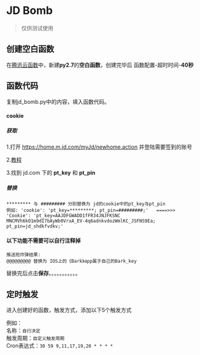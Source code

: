 # JD Bomb
> 仅供测试使用

## 创建空白函数

在[腾讯云函数](https://console.cloud.tencent.com/scf/index/1)中，新建**py2.7**的**空白函数**，创建完毕后 函数配置-超时时间-**40秒**

## 函数代码
复制jd_bomb.py中的内容，填入函数代码。

#### cookie
##### 获取
1.打开 https://home.m.jd.com/myJd/newhome.action 并登陆需要签到的账号

2.[教程](http://www.cnplugins.com/tool/check-cookie.html) 

3.找到 jd.com 下的 **pt_key** 和 **pt_pin** 

##### 替换
```
********* 与 ######### 分别替换为 jd的cookie中的pt_key与pt_pin
例如: 'cookie': 'pt_key=*********; pt_pin=#########;'   ====>>>  'Cookie': 'pt_key=AAJDFGWADD1fFR34JNJFKSNC MNCMVh6kO1m9dI7bAyWb0VrxA_EV-4q6adnkvdozWmlKC_JSFNS9Ea; pt_pin=jd_shdkfvdkv;' 
```

#### 以下功能不需要可以自行注释掉  
```
推送抢炸弹结果:  
@@@@@@@@@ 替换为 IOS上的《Bark》app属于自己的Bark_key 
```

替换完后点击**保存**。。。。。。。。。。。

## 定时触发
进入创建好的函数，触发方式，添加以下5个触发方式  

例如：  
名称：`自行决定`  
触发周期：`自定义触发周期`  
Cron表达式：`30 59 9,11,17,19,20 * * * *`